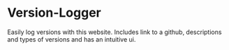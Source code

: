 # Version-Logger
Easily log versions with this website. Includes link to a github, descriptions and types of versions and has an intuitive ui.
